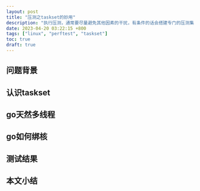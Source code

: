 ```yaml
---
layout: post
title: "压测之taskset的妙用"
description: "执行压测，通常要尽量避免其他因素的干扰，有条件的话会搭建专门的压测集群。但是在开发阶段如果希望对现阶段实现进行快速压测，将相关服务部署到压测环境是没那么方便的，至少每次部署要花费的时间是会比较久的。但是在本地开发机压测，又会遇到资源竞争、相互影响的问题……taskset绑核可以解决这里的一部分问题。"
date: 2023-04-20 03:22:15 +800
tags: ["linux", "perftest", "taskset"]
toc: true
draft: true
---
```


## 问题背景



## 认识taskset

## go天然多线程

## go如何绑核

## 测试结果

## 本文小结